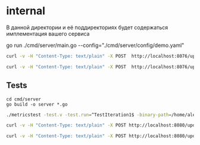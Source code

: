 # internal

В данной директории и её поддиректориях будет содержаться имплементация вашего сервиса

go run ./cmd/server/main.go  --config="./cmd/server/config/demo.yaml"

```bash
curl -v -H "Content-Type: text/plain" -X POST  http://localhost:8076/update/gauge/param1/2
```

```bash
curl -v -H "Content-Type: text/plain" -X POST  http://localhost:8076/update/gauge1/param1/2
```

## Tests
```
cd cmd/server
go build -o server *.go
```

```bash
./metricstest -test.v -test.run=^TestIteration1$ -binary-path=/home/alex/Dev/GoYandex/metrics/cmd/server/server
```


```bash
curl -v -H "Content-Type: text/plain" -X POST http://localhost:8080/update/counter/testCounter/100
```


```bash
curl -v -H "Content-Type: text/plain" -X POST http://localhost:8080/update/gauge/testGauge/500
```